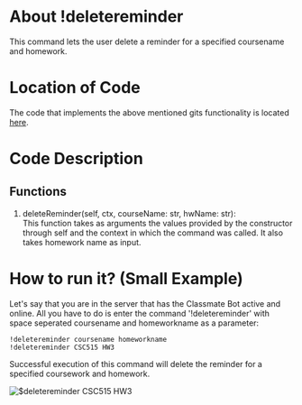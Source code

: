 # About !deletereminder
This command lets the user delete a reminder for a specified coursename and homework. 

# Location of Code
The code that implements the above mentioned gits functionality is located [here](https://github.com/War-Keeper/TeachersPetBot/blob/main/cogs/notification.py).

# Code Description
## Functions
1. deleteReminder(self, ctx, courseName: str, hwName: str): <br>
This function takes as arguments the values provided by the constructor through self and the context in which the command was called. It also takes homework name as input.

# How to run it? (Small Example)
Let's say that you are in the server that has the Classmate Bot active and online. All you have to do is 
enter the command '!deletereminder' with space seperated coursename and homeworkname as a parameter:

```
!deletereminder coursename homeworkname
!deletereminder CSC515 HW3
```
Successful execution of this command will delete the reminder for a specified coursework and homework.

![$deletereminder CSC515 HW3](https://github.com/War-Keeper/TeachersPetBot/blob/main/images/gifs/notifications/deletereminder.gif)
